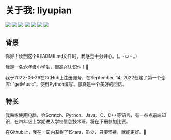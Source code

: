 # 关于我: liyupian

![](https://badgen.net/badge/Python/3.x/blue?icon=github)
![](https://badgen.net/badge/Scratch/3.x/yellow?icon=github)
![](https://badgen.net/badge/Java/1.8/red?icon=github)
![](https://badgen.net/badge/.net/C#/blue?icon=github)
![](https://badgen.net/badge/C/C++/green?icon=github)
![](https://badgen.net/badge/前端/Go/gray?icon=github)
![](https://badgen.net/badge/SQL/PHP/?icon=github)

## 背景

你好！读到这个README.md文件时，我感觉十分开心。(。・ω・。)    

我是一名六年级小学生，很高兴认识你！🎁  

我于2022-06-26在GitHub上注册账号，在September, 14, 2022创建了第一个仓库: "getMusic"，使用Python编写。那真是一个美好的回忆。

## 特长

我熟练使用电脑，会Scratch、Python、Java、C、C++等语言，有一点点前端知识，在四年级上学期进入学校信息技术班，将在下册参加比赛。  

在Github上，我在一周内获得了1Stars，虽少，只要坚持，就能更好。🎁
